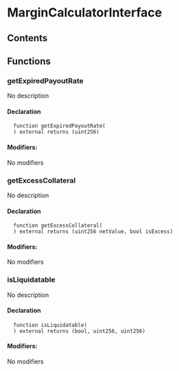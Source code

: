 # MarginCalculatorInterface

## Contents

<!-- START doctoc -->
<!-- END doctoc -->

## Functions

### getExpiredPayoutRate

No description

#### Declaration

```solidity
  function getExpiredPayoutRate(
  ) external returns (uint256)
```

#### Modifiers:

No modifiers

### getExcessCollateral

No description

#### Declaration

```solidity
  function getExcessCollateral(
  ) external returns (uint256 netValue, bool isExcess)
```

#### Modifiers:

No modifiers

### isLiquidatable

No description

#### Declaration

```solidity
  function isLiquidatable(
  ) external returns (bool, uint256, uint256)
```

#### Modifiers:

No modifiers
